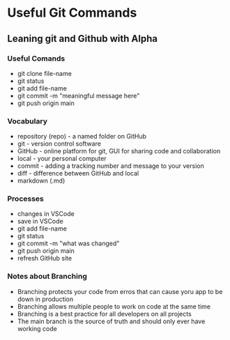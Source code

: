 # Useful Git Commands

## Leaning git and Github with Alpha

### Useful Comands

- git clone file-name
- git status
- git add file-name
- git commit -m "meaningful message here"
- git push origin main

### Vocabulary

- repository (repo) - a named folder on GitHub
- git - version control software
- GitHub - online platform for git, GUI for sharing code and collaboration
- local - your personal computer
- commit - adding a tracking number and message to your version
- diff - difference between GitHub and local
- markdown (.md)

### Processes

- changes in VSCode
- save in VSCode
- git add file-name
- git status
- git commit -m "what was changed"
- git push origin main
- refresh GitHub site

### Notes about Branching

- Branching protects your code from erros that can cause yoru app to be down in production
- Branching allows multiple people to work on code at the same time
- Branching is a best practice for all developers on all projects
- The main branch is the source of truth and should only ever have working code
